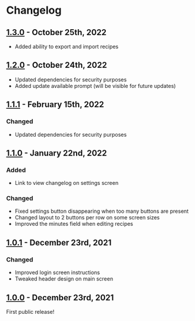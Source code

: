 # Changelog

## [1.3.0] - October 25th, 2022
- Added ability to export and import recipes

## [1.2.0] - October 24th, 2022
- Updated dependencies for security purposes
- Added update available prompt (will be visible for future updates)

## [1.1.1] - February 15th, 2022

### Changed
- Updated dependencies for security purposes

## [1.1.0] - January 22nd, 2022

### Added
- Link to view changelog on settings screen

### Changed
- Fixed settings button disappearing when too many buttons are present
- Changed layout to 2 buttons per row on some screen sizes
- Improved the minutes field when editing recipes

## [1.0.1] - December 23rd, 2021

### Changed
- Improved login screen instructions
- Tweaked header design on main screen

## [1.0.0] - December 23rd, 2021

First public release!

[1.3.0]: https://github.com/sheck/slackmngr/compare/v1.2.0...v1.3.0
[1.2.0]: https://github.com/sheck/slackmngr/compare/v1.1.1...v1.2.0
[1.1.1]: https://github.com/sheck/slackmngr/compare/v1.1.0...v1.1.1
[1.1.0]: https://github.com/sheck/slackmngr/compare/v1.0.1...v1.1.0
[1.0.1]: https://github.com/sheck/slackmngr/compare/v1.0.0...v1.0.1
[1.0.0]: https://github.com/sheck/slackmngr/releases/tag/v1.0.0
